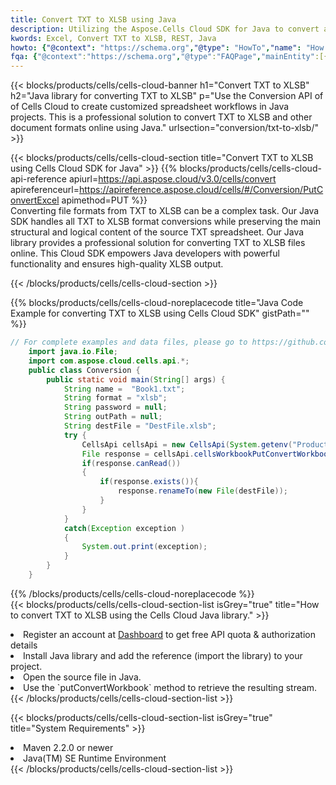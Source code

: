 ```yaml
---
title: Convert TXT to XLSB using Java 
description: Utilizing the Aspose.Cells Cloud SDK for Java to convert a TXT format file to a XLSB format file. 
kwords: Excel, Convert TXT to XLSB, REST, Java
howto: {"@context": "https://schema.org","@type": "HowTo","name": "How to convert TXT to XLSB using the Cells Cloud Java library.","description": "How to convert TXT to XLSB using the Cells Cloud Java library.","image": {"@type": "ImageObject"},"url": "/java/conversion/txt-to-xlsb/","step": [{ "@type": "HowToStep","name": "How to convert TXT to XLSB using the Cells Cloud Java library. step 1", "image": {"@type": "ImageObject",},"url": "/java/conversion/txt-to-xlsb/","text": "Register an account at <a href='https://dashboard.aspose.cloud/'>Dashboard</a> to get free API quota & authorization details",},{ "@type": "HowToStep","name": "How to convert TXT to XLSB using the Cells Cloud Java library. step 1", "image": {"@type": "ImageObject",},"url": "/java/conversion/txt-to-xlsb/","text": "Install Java library and add the reference (import the library) to your project.",},{ "@type": "HowToStep","name": "How to convert TXT to XLSB using the Cells Cloud Java library. step 1", "image": {"@type": "ImageObject",},"url": "/java/conversion/txt-to-xlsb/","text": "Open the source file in Java.",},{ "@type": "HowToStep","name": "How to convert TXT to XLSB using the Cells Cloud Java library. step 1", "image": {"@type": "ImageObject",},"url": "/java/conversion/txt-to-xlsb/","text": "Use the `putConvertWorkbook` method to retrieve the resulting stream.",}, ],"supply": {"@type": "HowToSupply","name": "document"},"tool": [{"@type": "HowToTool","name": "IntelliJ IDEA, Visual Studio Code, Eclipse"},{"@type": "HowToTool","name": "Aspose Cells"}],"totalTime": "PT6M"}
fqa: {"@context":"https://schema.org","@type":"FAQPage","mainEntity":[{"@type":"Question","name":"Why convert file formats in C# using REST API?","acceptedAnswer":{"@type":"Answer","text":"Documents are encoded in many ways, and some files may be incompatible with the software you use. To open and read such files, just convert them to appropriate file formats.<br/><ol><li>Install .NET SDK and add the reference (import the library) to your project.</li><li>Open the source file in C# using REST API.</li><li>Call the PutConvertWorkbookRequest() method, passing an output filename with required extension.</li><li>Get the result of conversion as a separate file.</li></ol>"}},{"@type":"Question","name":"What file formats can I convert with your C# library?","acceptedAnswer":{"@type":"Answer","text":"We support a variety of file formats for conversion using .NET library, including XLSX, Excel, xls , PDF, CSV, HTML, Markdown, XML, PNG, JPG, TIFF, Json, TXT and many more."}},{"@type":"Question","name":"What is the maximum allowed file size for conversion using this .NET library?","acceptedAnswer":{"@type":"Answer","text":"There are no file size limits for format conversions using .NET library."}}]}
---
```



{{< blocks/products/cells/cells-cloud-banner h1="Convert TXT to XLSB" h2="Java library for converting TXT to XLSB" p="Use the Conversion API of of Cells Cloud to create customized spreadsheet workflows in Java projects. This is a professional solution to convert TXT to XLSB and other document formats online using Java." urlsection="conversion/txt-to-xlsb/" >}}

{{< blocks/products/cells/cells-cloud-section  title="Convert TXT to XLSB using Cells Cloud SDK for Java" >}}
{{% blocks/products/cells/cells-cloud-api-reference  apiurl=https://api.aspose.cloud/v3.0/cells/convert  apireferenceurl=https://apireference.aspose.cloud/cells/#/Conversion/PutConvertExcel  apimethod=PUT %}}
<br/>
Converting file formats from TXT to XLSB can be a complex task. Our Java SDK handles all TXT to XLSB format conversions while preserving the main structural and logical content of the source TXT spreadsheet. Our Java library provides a professional solution for converting TXT to XLSB files online. This Cloud SDK empowers Java developers with powerful functionality and ensures high-quality XLSB output.

{{< /blocks/products/cells/cells-cloud-section >}}

{{% blocks/products/cells/cells-cloud-noreplacecode title="Java Code Example for converting TXT to XLSB using Cells Cloud SDK" gistPath="" %}}
 
```java
// For complete examples and data files, please go to https://github.com/aspose-cells-cloud/aspose-cells-cloud-java/
    import java.io.File;
    import com.aspose.cloud.cells.api.*;
    public class Conversion {
        public static void main(String[] args) {
            String name =  "Book1.txt";
            String format = "xlsb";
            String password = null;
            String outPath = null;
            String destFile = "DestFile.xlsb";
            try {
                CellsApi cellsApi = new CellsApi(System.getenv("ProductClientId"), System.getenv("ProductClientSecret"));
                File response = cellsApi.cellsWorkbookPutConvertWorkbook(new File(name), format, password, outPath, null,null);            
                if(response.canRead())
                {
                    if(response.exists()){
                        response.renameTo(new File(destFile));
                    }                
                }
            }
            catch(Exception exception )
            {
                System.out.print(exception);
            }
        }
    }
```
 
{{% /blocks/products/cells/cells-cloud-noreplacecode  %}}
<br/>
{{< blocks/products/cells/cells-cloud-section-list isGrey="true"  title="How to convert TXT to XLSB using the Cells Cloud Java library." >}}
<li>Register an account at <a href="https://dashboard.aspose.cloud/">Dashboard</a> to get free API quota & authorization details</li>
<li>Install Java library and add the reference (import the library) to your project.</li>
<li>Open the source file in Java.</li>
<li>Use the `putConvertWorkbook` method to retrieve the resulting stream.</li>
{{< /blocks/products/cells/cells-cloud-section-list >}}

{{< blocks/products/cells/cells-cloud-section-list isGrey="true"  title="System Requirements" >}}
<li>Maven 2.2.0 or newer</li>
<li>Java(TM) SE Runtime Environment</li>
{{< /blocks/products/cells/cells-cloud-section-list >}}

